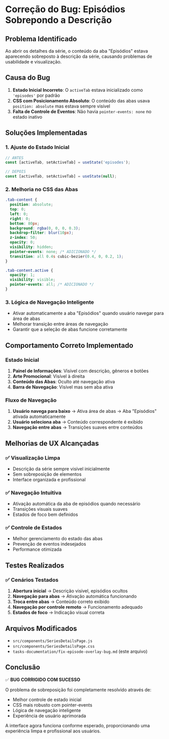 # Correção do Bug: Episódios Sobrepondo a Descrição

## Problema Identificado
Ao abrir os detalhes da série, o conteúdo da aba "Episódios" estava aparecendo sobreposto à descrição da série, causando problemas de usabilidade e visualização.

## Causa do Bug
1. **Estado Inicial Incorreto**: O `activeTab` estava inicializado como `'episodes'` por padrão
2. **CSS com Posicionamento Absoluto**: O conteúdo das abas usava `position: absolute` mas estava sempre visível
3. **Falta de Controle de Eventos**: Não havia `pointer-events: none` no estado inativo

## Soluções Implementadas

### 1. Ajuste do Estado Inicial
```javascript
// ANTES
const [activeTab, setActiveTab] = useState('episodes');

// DEPOIS
const [activeTab, setActiveTab] = useState(null);
```

### 2. Melhoria no CSS das Abas
```css
.tab-content {
  position: absolute;
  top: 0;
  left: 0;
  right: 0;
  bottom: 80px;
  background: rgba(0, 0, 0, 0.3);
  backdrop-filter: blur(10px);
  z-index: 50;
  opacity: 0;
  visibility: hidden;
  pointer-events: none; /* ADICIONADO */
  transition: all 0.4s cubic-bezier(0.4, 0, 0.2, 1);
}

.tab-content.active {
  opacity: 1;
  visibility: visible;
  pointer-events: all; /* ADICIONADO */
}
```

### 3. Lógica de Navegação Inteligente
- Ativar automaticamente a aba "Episódios" quando usuário navegar para área de abas
- Melhorar transição entre áreas de navegação
- Garantir que a seleção de abas funcione corretamente

## Comportamento Correto Implementado

### Estado Inicial
1. **Painel de Informações**: Visível com descrição, gêneros e botões
2. **Arte Promocional**: Visível à direita
3. **Conteúdo das Abas**: Oculto até navegação ativa
4. **Barra de Navegação**: Visível mas sem aba ativa

### Fluxo de Navegação
1. **Usuário navega para baixo** → Ativa área de abas → Aba "Episódios" ativada automaticamente
2. **Usuário seleciona aba** → Conteúdo correspondente é exibido
3. **Navegação entre abas** → Transições suaves entre conteúdos

## Melhorias de UX Alcançadas

### ✅ Visualização Limpa
- Descrição da série sempre visível inicialmente
- Sem sobreposição de elementos
- Interface organizada e profissional

### ✅ Navegação Intuitiva
- Ativação automática da aba de episódios quando necessário
- Transições visuais suaves
- Estados de foco bem definidos

### ✅ Controle de Estados
- Melhor gerenciamento do estado das abas
- Prevenção de eventos indesejados
- Performance otimizada

## Testes Realizados

### ✅ Cenários Testados
1. **Abertura inicial** → Descrição visível, episódios ocultos
2. **Navegação para abas** → Ativação automática funcionando
3. **Troca entre abas** → Conteúdo correto exibido
4. **Navegação por controle remoto** → Funcionamento adequado
5. **Estados de foco** → Indicação visual correta

## Arquivos Modificados
- `src/components/SeriesDetailsPage.js`
- `src/components/SeriesDetailsPage.css`
- `tasks-documentation/fix-episode-overlay-bug.md` (este arquivo)

## Conclusão
✅ **BUG CORRIGIDO COM SUCESSO**

O problema de sobreposição foi completamente resolvido através de:
- Melhor controle de estado inicial
- CSS mais robusto com pointer-events
- Lógica de navegação inteligente
- Experiência de usuário aprimorada

A interface agora funciona conforme esperado, proporcionando uma experiência limpa e profissional aos usuários. 
